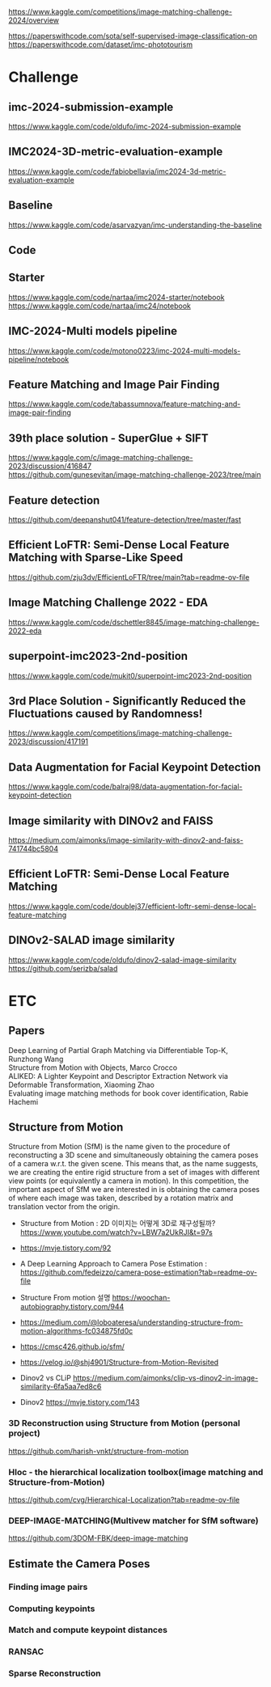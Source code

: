 https://www.kaggle.com/competitions/image-matching-challenge-2024/overview  

https://paperswithcode.com/sota/self-supervised-image-classification-on  
https://paperswithcode.com/dataset/imc-phototourism

# Challenge
## imc-2024-submission-example
https://www.kaggle.com/code/oldufo/imc-2024-submission-example

## IMC2024-3D-metric-evaluation-example
https://www.kaggle.com/code/fabiobellavia/imc2024-3d-metric-evaluation-example

## Baseline
https://www.kaggle.com/code/asarvazyan/imc-understanding-the-baseline

## Code
## Starter
https://www.kaggle.com/code/nartaa/imc2024-starter/notebook  
https://www.kaggle.com/code/nartaa/imc24/notebook

## IMC-2024-Multi models pipeline
https://www.kaggle.com/code/motono0223/imc-2024-multi-models-pipeline/notebook

## Feature Matching and Image Pair Finding
https://www.kaggle.com/code/tabassumnova/feature-matching-and-image-pair-finding

## 39th place solution - SuperGlue + SIFT
https://www.kaggle.com/c/image-matching-challenge-2023/discussion/416847  
https://github.com/gunesevitan/image-matching-challenge-2023/tree/main

## Feature detection
https://github.com/deepanshut041/feature-detection/tree/master/fast

## Efficient LoFTR: Semi-Dense Local Feature Matching with Sparse-Like Speed
https://github.com/zju3dv/EfficientLoFTR/tree/main?tab=readme-ov-file

## Image Matching Challenge 2022 - EDA
https://www.kaggle.com/code/dschettler8845/image-matching-challenge-2022-eda

## superpoint-imc2023-2nd-position
https://www.kaggle.com/code/mukit0/superpoint-imc2023-2nd-position

## 3rd Place Solution - Significantly Reduced the Fluctuations caused by Randomness!
https://www.kaggle.com/competitions/image-matching-challenge-2023/discussion/417191

## Data Augmentation for Facial Keypoint Detection 
https://www.kaggle.com/code/balraj98/data-augmentation-for-facial-keypoint-detection

## Image similarity with DINOv2 and FAISS
https://medium.com/aimonks/image-similarity-with-dinov2-and-faiss-741744bc5804

## Efficient LoFTR: Semi-Dense Local Feature Matching
https://www.kaggle.com/code/doublej37/efficient-loftr-semi-dense-local-feature-matching

## DINOv2-SALAD image similarity
https://www.kaggle.com/code/oldufo/dinov2-salad-image-similarity
https://github.com/serizba/salad

# ETC
## Papers
Deep Learning of Partial Graph Matching via Differentiable Top-K, Runzhong Wang  
Structure from Motion with Objects, Marco Crocco  
ALIKED: A Lighter Keypoint and Descriptor Extraction Network via Deformable Transformation, Xiaoming Zhao  
Evaluating image matching methods for book cover identification, Rabie Hachemi

## Structure from Motion
Structure from Motion (SfM) is the name given to the procedure of reconstructing a 3D scene and simultaneously obtaining the camera poses of a camera w.r.t. the given scene. This means that, as the name suggests, we are creating the entire rigid structure from a set of images with different view points (or equivalently a camera in motion).
In this competition, the important aspect of SfM we are interested in is obtaining the camera poses of where each image was taken, described by a rotation matrix and translation vector from the origin.

- Structure from Motion : 2D 이미지는 어떻게 3D로 재구성될까? https://www.youtube.com/watch?v=LBW7a2UkRJI&t=97s
- https://mvje.tistory.com/92  
- A Deep Learning Approach to Camera Pose Estimation : https://github.com/fedeizzo/camera-pose-estimation?tab=readme-ov-file
- Structure From motion 설명 https://woochan-autobiography.tistory.com/944
- https://medium.com/@loboateresa/understanding-structure-from-motion-algorithms-fc034875fd0c
- https://cmsc426.github.io/sfm/
- https://velog.io/@shj4901/Structure-from-Motion-Revisited

- Dinov2 vs CLiP https://medium.com/aimonks/clip-vs-dinov2-in-image-similarity-6fa5aa7ed8c6
- Dinov2 https://mvje.tistory.com/143

### 3D Reconstruction using Structure from Motion (personal project)
https://github.com/harish-vnkt/structure-from-motion

### Hloc - the hierarchical localization toolbox(image matching and Structure-from-Motion) 
https://github.com/cvg/Hierarchical-Localization?tab=readme-ov-file

### DEEP-IMAGE-MATCHING(Multivew matcher for SfM software) 
https://github.com/3DOM-FBK/deep-image-matching  

## Estimate the Camera Poses

### Finding image pairs

### Computing keypoints

### Match and compute keypoint distances

### RANSAC

### Sparse Reconstruction

